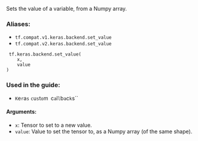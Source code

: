 Sets the value of a variable, from a Numpy array.
### Aliases:
- `tf.compat.v1.keras.backend.set_value`
- `tf.compat.v2.keras.backend.set_value`

```
 tf.keras.backend.set_value(
    x,
    value
)
```
### Used in the guide:
- ``K``e``r``a``s`` ``c``u``s``t``o``m`` ``c``a``l``l``b``a``c``k``s``
#### Arguments:
- `x`: Tensor to set to a new value.
- `value`: Value to set the tensor to, as a Numpy array (of the same shape).
